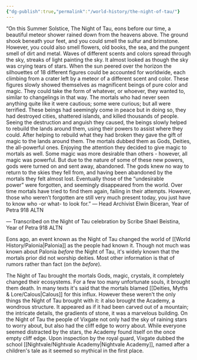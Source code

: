 ```yaml
---
{"dg-publish":true,"permalink":"/world-history/the-night-of-tau/"}
---
```



“On this Summer Solstice, The Night of Tau, eons before our time, a beautiful meteor shower rained down from the heavens above. The ground shook beneath your feet, and you could smell the sulfur and brimstone. However, you could also smell flowers, old books, the sea, and the pungent smell of dirt and metal. Waves of different scents and colors spread through the sky, streaks of light painting the sky. It almost looked as though the sky was crying tears of stars. When the sun peered over the horizon the silhouettes of 18 different figures could be accounted for worldwide, each climbing from a crater left by a meteor of a different scent and color. These figures slowly showed themselves as magnificent beings of pure color and magic. They could take the form of whatever, or whoever, they wanted to, similar to changelings in that way. The mortals who had never seen anything quite like it were cautious; some were curious; but all were terrified. These beings had seemingly come in peace but in doing so, they had destroyed cities, shattered islands, and killed thousands of people. Seeing the destruction and anguish they caused, the beings slowly helped to rebuild the lands around them, using their powers to assist where they could. After helping to rebuild what they had broken they gave the gift of magic to the lands around them. The mortals dubbed them as Gods, Deities, the all-powerful ones. Enjoying the attention they decided to give magic to mortals as well. Some magic was more desirable than others - however, all magic was powerful. But due to the nature of some of these new powers, gods were turned on and sent away, abandoned. The gods knew no way to return to the skies they fell from, and having been abandoned by the mortals they felt almost lost. Eventually those of the “undesirable power” were forgotten, and seemingly disappeared from the world. Over time mortals have tried to find them again, failing in their attempts. However, those who weren’t forgotten are still very much present today, you just have to know who -or what- to look for.” — Head Archivist Elwin Biceran, Year of Petra 918 ALTN

— Transcribed on the Night of Tau celebration by Scribe Shael Beistina, Year of Petra 918 ALTN

Eons ago, an event known as the Night of Tau changed the world of [[World History/Palonia\|Palonia]] as the people had known it. Though not much was known about Palonia *before* the Night of Tau, it's widely known that the mortals prior did not worship deities. Most other information is that of rumors rather than fact (on the *before*).

The Night of Tau brought the mortals Gods, magic, crystals, it completely changed their ecosystems. For a few too many unfortunate souls, it brought them death. In many texts it's said that the mortals blamed [[Deities, Myths & Lore/Calous\|Calous]] for this influx. However these weren't the only things the Night of Tau brought with it: it also brought the Academy, a wondrous structure. It appeared as if it had been carved out of a mountain; the intricate details, the gradients of stone, it was a marvelous building. On the Night of Tau the people of Vixgate not only had the sky of raining stars to worry about, but also had the cliff edge to worry about. While everyone seemed distracted by the stars, the Academy found itself on the once empty cliff edge. Upon inspection by the royal guard, Vixgate dubbed the school [[Nightvale/Nightvale Academy\|Nightvale Academy]], named after a children's tale as it seemed so mythical in the first place.